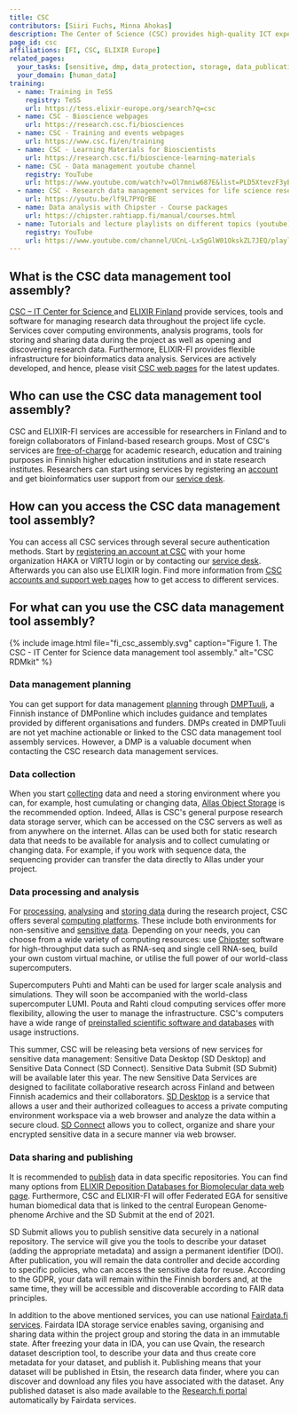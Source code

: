 ```yaml
---
title: CSC
contributors: [Siiri Fuchs, Minna Ahokas]
description: The Center of Science (CSC) provides high-quality ICT expert services for researchers in Finland and their collaborators.
page_id: csc
affiliations: [FI, CSC, ELIXIR Europe]
related_pages: 
  your_tasks: [sensitive, dmp, data_protection, storage, data_publication, data_transfer, data_analysis]
  your_domain: [human_data]
training:
  - name: Training in TeSS
    registry: TeSS
    url: https://tess.elixir-europe.org/search?q=csc
  - name: CSC - Bioscience webpages
    url: https://research.csc.fi/biosciences
  - name: CSC - Training and events webpages
    url: https://www.csc.fi/en/training
  - name: CSC - Learning Materials for Bioscientists
    url: https://research.csc.fi/bioscience-learning-materials
  - name: CSC - Data management youtube channel
    registry: YouTube
    url: https://www.youtube.com/watch?v=Ol7mniw687E&list=PLD5XtevzF3yEZw-8LadtaGVV8Um6CbMja
  - name: CSC - Research data management services for life science research (youtube video)
    url: https://youtu.be/lf9L7PYQrBE
  - name: Data analysis with Chipster - Course packages
    url: https://chipster.rahtiapp.fi/manual/courses.html
  - name: Tutorials and lecture playlists on different topics (youtube)
    registry: YouTube
    url: https://www.youtube.com/channel/UCnL-Lx5gGlW01OkskZL7JEQ/playlists
---
```


## What is the CSC data management tool assembly?
[CSC – IT Center for Science ](https://research.csc.fi/home) and [ELIXIR Finland](https://www.elixir-finland.org/en/frontpage/) provide services, tools and software for managing research data throughout the project life cycle. Services cover computing environments, analysis programs, tools for storing and sharing data during the project as well as opening and discovering research data. Furthermore, ELIXIR-FI provides flexible infrastructure for bioinformatics data analysis. Services are actively developed, and hence, please visit [CSC web pages](https://research.csc.fi/home) for the latest updates.


## Who can use the CSC data management tool assembly?
CSC and ELIXIR-FI services are accessible for researchers in Finland and to foreign collaborators of Finland-based research groups. Most of CSC's services are [free-of-charge](https://research.csc.fi/free-of-charge-use-cases) for academic research, education and training purposes in Finnish higher education institutions and in state research institutes. Researchers can start using services by registering an [account](https://research.csc.fi//accounts-and-projects) and get bioinformatics user support from our [service desk](mailto:servicedesk@csc.fi).


## How can you access the CSC data management tool assembly?
You can access all CSC services through several secure authentication methods. Start by [registering an account at CSC](https://docs.csc.fi/accounts/how-to-create-new-user-account/) with your home organization HAKA or VIRTU login or by contacting our [service desk](mailto:servicedesk@csc.fi). Afterwards you can also use ELIXIR login. Find more information from [CSC accounts and support web pages](https://research.csc.fi//accounts-and-projects) how to get access to different services.


## For what can you use the CSC data management tool assembly?

{% include image.html file="fi_csc_assembly.svg" caption="Figure 1. The CSC - IT Center for Science data management tool assembly." alt="CSC RDMkit" %}

### Data management planning
You can get support for data management [planning](planning) through [DMPTuuli](https://dmptuuli.fi/), a Finnish instance of DMPonline which includes guidance and templates provided by different organisations and funders. DMPs created in DMPTuuli are not yet machine actionable or linked to the CSC data management tool assembly services. However, a DMP is a valuable document when contacting the CSC research data management services.


### Data collection
When you start [collecting](collecting) data and need a storing environment where you can, for example, host cumulating or changing data, [Allas Object Storage](https://research.csc.fi/-/allas) is the recommended option. Indeed, Allas is CSC's general purpose research data storage server, which can be accessed on the CSC servers as well as from anywhere on the internet. Allas can be used both for static research data that needs to be available for analysis and to collect cumulating or changing data. For example, if you work with sequence data, the sequencing provider can transfer the data directly to Allas under your project.


### Data processing and analysis 
For [processing](processing), [analysing](analysing) and [storing data](storage) during the research project, CSC offers several [computing platforms](https://research.csc.fi/computing). These include both environments for non-sensitive and [sensitive data](sensitive_data). Depending on your needs, you can choose from a wide variety of computing resources: use [Chipster](https://chipster.csc.fi/) software for high-throughput data such as RNA-seq and single cell RNA-seq, build your own custom virtual machine, or utilise the full power of our world-class supercomputers. 

Supercomputers Puhti and Mahti can be used for larger scale analysis and simulations. They will soon be accompanied with the world-class supercomputer LUMI. Pouta and Rahti cloud computing services offer more flexibility, allowing the user to manage the infrastructure. CSC's computers have a wide range of [preinstalled scientific software and databases](https://research.csc.fi/bioscience-programs) with usage instructions. 

This summer, CSC will be releasing beta versions of new services for sensitive data management: Sensitive Data Desktop (SD Desktop) and Sensitive Data Connect (SD Connect). Sensitive Data Submit (SD Submit) will be available later this year. The new Sensitive Data Services are designed to facilitate collaborative research across Finland and between Finnish academics and their collaborators. [SD Desktop](https://research.csc.fi/-/sd-desktop) is a service that allows a user and their authorized colleagues to access a private computing environment workspace via a web browser and analyze the data within a secure cloud. [SD Connect](https://research.csc.fi/-/sd-connect) allows you to collect, organize and share your encrypted sensitive data in a secure manner via web browser.


### Data sharing and publishing
It is recommended to [publish](data_publication) data in data specific repositories. You can find many options from [ELIXIR Deposition Databases for Biomolecular data web page](https://elixir-europe.org/platforms/data/elixir-deposition-databases). Furthermore, CSC and ELIXIR-FI will offer Federated EGA for sensitive human biomedical data that is linked to the central European Genome-phenome Archive and the SD Submit at the end of 2021. 

SD Submit allows you to publish sensitive data securely in a national repository. The service will give you the tools to describe your dataset (adding the appropriate metadata) and assign a permanent identifier (DOI). After publication, you will remain the data controller and decide according to specific policies, who can access the sensitive data for reuse. According to the GDPR, your data will remain within the Finnish borders and, at the same time, they will be accessible and discoverable according to FAIR data principles.

In addition to the above mentioned services, you can use national [Fairdata.fi services](https://research.csc.fi/-/fairdata-services). Fairdata IDA storage service enables saving, organising and sharing data within the project group and storing the data in an immutable state. After freezing your data in IDA, you can use Qvain, the research dataset description tool, to describe your data and thus create core metadata for your dataset, and publish it. Publishing means that your dataset will be published in Etsin, the research data finder, where you can discover and download any files you have associated with the dataset. Any published dataset is also made available to the [Research.fi portal](https://research.fi/) automatically by Fairdata services.
